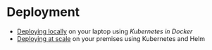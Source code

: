 # Deployment

- [Deploying locally](deploying-locally) on your laptop using _Kubernetes in Docker_
- [Deploying at scale](deploying-at-scale) on your premises using Kubernetes and Helm
